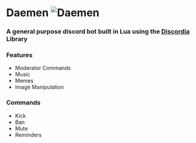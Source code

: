 # Daemen ![Daemen](https://cdn.discordapp.com/attachments/752290224247406735/838532941952188446/daemen.png?size=128)
### A general purpose discord bot built in Lua using the [Discordia](https://github.com/SinisterRectus/Discordia) Library

### Features
* Moderator Commands
* Music
* Memes
* Image Manipulation

### Commands
* Kick
* Ban
* Mute
* Reminders
